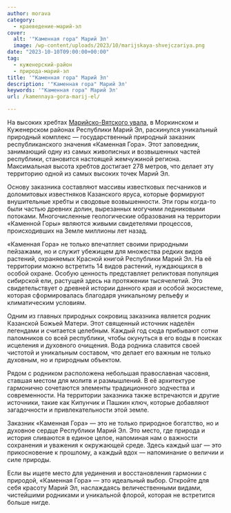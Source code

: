 ```yaml
---
author: morava
category:
  - краеведение-марий-эл
cover:
  alt: '"Каменная гора" Марий Эл'
  image: /wp-content/uploads/2023/10/marijskaya-shvejczariya.png
date: "2023-10-10T09:00:00+00:00"
tag:
  - куженерский-район
  - природа-марий-эл
title: '"Каменная гора" Марий Эл'
description: '"Каменная гора" Марий Эл'
keywords: '"Каменная гора" Марий Эл'
url: /kamennaya-gora-marij-el/

---
```

На высоких хребтах [Марийско-Вятского увала](/relef-mariel/), в Моркинском и Куженерском районах Республики Марий Эл, раскинулся уникальный природный комплекс — государственный природный заказник республиканского значения «Каменная Гора». Этот заповедник, занимающий одну из самых живописных и возвышенных частей республики, становится настоящей жемчужиной региона. Максимальная высота хребтов достигает 278 метров, что делает эту территорию одной из самых высоких точек Марий Эл.

Основу заказника составляют массивы известковых песчаников и доломитовых известняков Казанского яруса, которые формируют внушительные хребты и сводовые возвышенности. Эти горы когда-то были частью древних долин, вырезанных могучими ледниковыми потоками. Многочисленные геологические образования на территории «Каменной Горы» являются живыми свидетелями процессов, происходивших на Земле миллионы лет назад.

«Каменная Гора» не только впечатляет своими природными пейзажами, но и служит убежищем для множества редких видов растений, охраняемых Красной книгой Республики Марий Эл. На её территории можно встретить 14 видов растений, нуждающихся в особой охране. Особую ценность представляет реликтовая популяция сибирской ели, растущей здесь на протяжении тысячелетий. Это свидетельствует о древней истории данного края и особой экосистеме, которая сформировалась благодаря уникальному рельефу и климатическим условиям.

Одним из главных природных сокровищ заказника является родник Казанской Божьей Матери. Этот священный источник наделён легендами и считается целебным. Каждый год сюда прибывают сотни паломников со всей республики, чтобы окунуться в его воды в поисках исцеления и духовного очищения. Вода родника славится своей чистотой и уникальным составом, что делает его важным не только духовным, но и природным объектом.

Рядом с родником расположена небольшая православная часовня, ставшая местом для молитв и размышлений. В её архитектуре гармонично сочетаются элементы традиционного зодчества и современности. На территории заказника также встречаются и другие источники, такие как Кипунчик и Пашкин ключ, которые добавляют загадочности и привлекательности этой земле.

Заказник «Каменная Гора» — это не только природное богатство, но и духовное сердце Республики Марий Эл. Это место, где природа и история сливаются в единое целое, напоминая нам о важности сохранения и уважения к окружающей среде. Здесь каждый шаг — это прикосновение к прошлому, а каждый вдох — напоминание о величии и силе природы.

Если вы ищете место для уединения и восстановления гармонии с природой, «Каменная Гора» — это идеальный выбор. Откройте для себя красоту Марий Эл, наслаждаясь величественными видами, чистейшими родниками и уникальной флорой, которая не встретится больше нигде.
